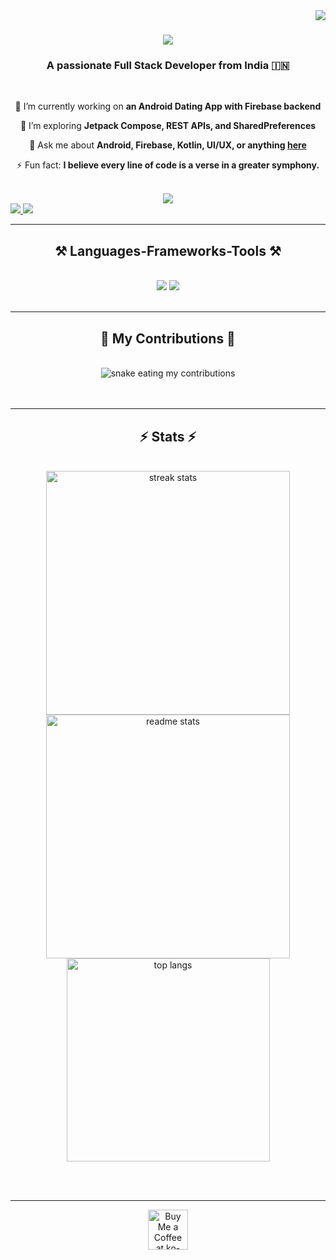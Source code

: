 <img align="right" src="https://visitor-badge.laobi.icu/badge?page_id=adityaverse.adityaverse" />

<h1 align="center">
  <img src="https://readme-typing-svg.herokuapp.com/?font=Righteous&size=35&center=true&vCenter=true&width=500&height=70&duration=4000&lines=Hi+There!+👋;+I'm+Aditya+Mane!;" />
</h1>

<h3 align="center">A passionate Full Stack Developer from India 🇮🇳</h3>

<br/>

<div align="center">

🔭 I’m currently working on **an Android Dating App with Firebase backend**  

🌱 I’m exploring **Jetpack Compose, REST APIs, and SharedPreferences**  

💬 Ask me about **Android, Firebase, Kotlin, UI/UX, or anything [here](https://github.com/adityaverse/adityaverse/issues)**  

⚡ Fun fact: **I believe every line of code is a verse in a greater symphony.**

</div>

<br/>

<div align="center">
  <a href="mailto:mane.adityax@gmail.com">
    <img src="https://img.shields.io/badge/Gmail-333333?style=for-the-badge&logo=gmail&logoColor=red" />
  </a>
</div>

  
<a href="https://www.linkedin.com/in/adityamane-software-dev/" target="_blank">
  <img src="https://img.shields.io/badge/LinkedIn-0077B5?style=for-the-badge&logo=linkedin&logoColor=white" />
</a>

  
  <a href="https://adityaverse.dev" target="_blank">
    <img src="https://img.shields.io/badge/Portfolio-FF5722?style=for-the-badge&logo=google-chrome&logoColor=white" />
  </a>
</div>

<hr/>

<h2 align="center">⚒️ Languages-Frameworks-Tools ⚒️</h2>
<br/>
<div align="center">
  <img src="https://skillicons.dev/icons?i=androidstudio,kotlin,java,figma,git,github,firebase,vscode,html,css,js,python" />
  <img src="https://skillicons.dev/icons?i=sqlite,mysql,tailwind,react,nodejs,express,flask,c" /><br>
</div>

<br/>
<hr/>

<div align="center">
  <h2>🐍 My Contributions 🐍</h2>
  <br>
  <img alt="snake eating my contributions" src="https://raw.githubusercontent.com/adityaverse/adityaverse/output/github-contribution-grid-snake.svg" />
  <br/><br/><br/>
</div>

<hr/>

<h2 align="center">⚡ Stats ⚡</h2>
<br/>
<div align="center">
  <img width=390 src="https://github-readme-streak-stats.vercel.app/?user=adityaverse&count_private=true&theme=react&border_radius=10" alt="streak stats" />
  <img width=390 src="https://github-readme-stats.vercel.app/api?username=adityaverse&count_private=true&show_icons=true&theme=react&rank_icon=github&border_radius=10" alt="readme stats" />
  <br/>
  <img width=325 src="https://github-readme-stats.vercel.app/api/top-langs/?username=adityaverse&hide=HTML&langs_count=8&layout=compact&theme=react&border_radius=10&size_weight=0.5&count_weight=0.5&exclude_repo=github-readme-stats" alt="top langs" />
</div>

<br/><br/>

<hr/>

<div align="center">
  <a href="https://ko-fi.com/V7V4RAK9C" target="_blank">
    <img height="64" src="https://storage.ko-fi.com/cdn/kofi1.png?v=3" alt="Buy Me a Coffee at ko-fi.com" />
  </a>
</div>
